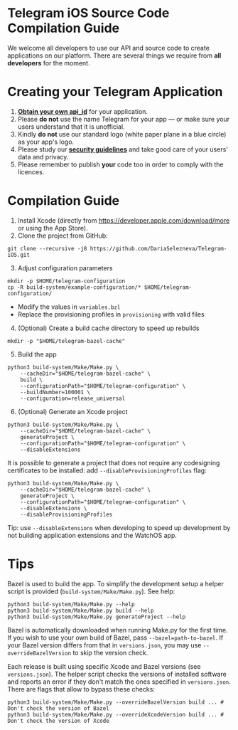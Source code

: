 # Telegram iOS Source Code Compilation Guide

We welcome all developers to use our API and source code to create applications on our platform.
There are several things we require from **all developers** for the moment.

# Creating your Telegram Application

1. [**Obtain your own api_id**](https://core.telegram.org/api/obtaining_api_id) for your application.
2. Please **do not** use the name Telegram for your app — or make sure your users understand that it is unofficial.
3. Kindly **do not** use our standard logo (white paper plane in a blue circle) as your app's logo.
3. Please study our [**security guidelines**](https://core.telegram.org/mtproto/security_guidelines) and take good care of your users' data and privacy.
4. Please remember to publish **your** code too in order to comply with the licences.

# Compilation Guide

1. Install Xcode (directly from https://developer.apple.com/download/more or using the App Store).
2. Clone the project from GitHub:

```
git clone --recursive -j8 https://github.com/DariaSelezneva/Telegram-iOS.git
```

3. Adjust configuration parameters

```
mkdir -p $HOME/telegram-configuration
cp -R build-system/example-configuration/* $HOME/telegram-configuration/
```

- Modify the values in `variables.bzl`
- Replace the provisioning profiles in `provisioning` with valid files

4. (Optional) Create a build cache directory to speed up rebuilds

```
mkdir -p "$HOME/telegram-bazel-cache"
```

5. Build the app

```
python3 build-system/Make/Make.py \
    --cacheDir="$HOME/telegram-bazel-cache" \
    build \
    --configurationPath="$HOME/telegram-configuration" \
    --buildNumber=100001 \
    --configuration=release_universal
```

6. (Optional) Generate an Xcode project

```
python3 build-system/Make/Make.py \
    --cacheDir="$HOME/telegram-bazel-cache" \
    generateProject \
    --configurationPath="$HOME/telegram-configuration" \
    --disableExtensions
```

It is possible to generate a project that does not require any codesigning certificates to be installed: add `--disableProvisioningProfiles` flag:
```
python3 build-system/Make/Make.py \
    --cacheDir="$HOME/telegram-bazel-cache" \
    generateProject \
    --configurationPath="$HOME/telegram-configuration" \
    --disableExtensions \
    --disableProvisioningProfiles
```


Tip: use `--disableExtensions` when developing to speed up development by not building application extensions and the WatchOS app.


# Tips

Bazel is used to build the app. To simplify the development setup a helper script is provided (`build-system/Make/Make.py`). See help:

```
python3 build-system/Make/Make.py --help
python3 build-system/Make/Make.py build --help
python3 build-system/Make/Make.py generateProject --help
```

Bazel is automatically downloaded when running Make.py for the first time. If you wish to use your own build of Bazel, pass `--bazel=path-to-bazel`. If your Bazel version differs from that in `versions.json`, you may use `--overrideBazelVersion` to skip the version check.

Each release is built using specific Xcode and Bazel versions (see `versions.json`). The helper script checks the versions of installed software and reports an error if they don't match the ones specified in `versions.json`. There are flags that allow to bypass these checks:

```
python3 build-system/Make/Make.py --overrideBazelVersion build ... # Don't check the version of Bazel
python3 build-system/Make/Make.py --overrideXcodeVersion build ... # Don't check the version of Xcode
```
